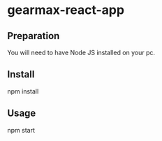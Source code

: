 # gearmax-react-app

## Preparation
You will need to have Node JS installed on your pc.

## Install

npm install

## Usage 
npm start